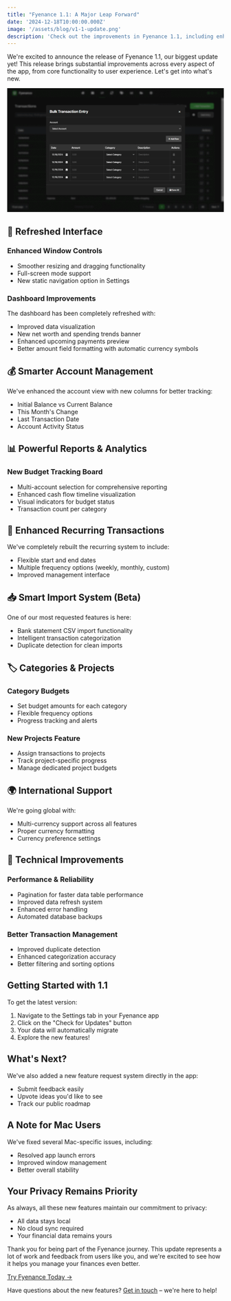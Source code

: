 ```yaml
---
title: "Fyenance 1.1: A Major Leap Forward"
date: '2024-12-18T10:00:00.000Z'
image: '/assets/blog/v1-1-update.png'
description: 'Check out the improvements in Fyenance 1.1, including enhanced interface controls, multi-currency support, smart importing, and much more.'
---
```


We're excited to announce the release of Fyenance 1.1, our biggest update yet! This release brings substantial improvements across every aspect of the app, from core functionality to user experience. Let's get into what's new.

![Fyenance 1.1](/assets/blog/121724updatesfyenance.gif)

## 🎨 Refreshed Interface

### Enhanced Window Controls
- Smoother resizing and dragging functionality
- Full-screen mode support
- New static navigation option in Settings

### Dashboard Improvements
The dashboard has been completely refreshed with:
- Improved data visualization
- New net worth and spending trends banner
- Enhanced upcoming payments preview
- Better amount field formatting with automatic currency symbols

## 💰 Smarter Account Management

We've enhanced the account view with new columns for better tracking:
- Initial Balance vs Current Balance
- This Month's Change
- Last Transaction Date
- Account Activity Status

## 📊 Powerful Reports & Analytics

### New Budget Tracking Board
- Multi-account selection for comprehensive reporting
- Enhanced cash flow timeline visualization
- Visual indicators for budget status
- Transaction count per category

## 🔄 Enhanced Recurring Transactions

We've completely rebuilt the recurring system to include:
- Flexible start and end dates
- Multiple frequency options (weekly, monthly, custom)
- Improved management interface

## 📥 Smart Import System (Beta)

One of our most requested features is here:
- Bank statement CSV import functionality
- Intelligent transaction categorization
- Duplicate detection for clean imports

## 🏷️ Categories & Projects

### Category Budgets
- Set budget amounts for each category
- Flexible frequency options
- Progress tracking and alerts

### New Projects Feature
- Assign transactions to projects
- Track project-specific progress
- Manage dedicated project budgets

## 🌍 International Support

We're going global with:
- Multi-currency support across all features
- Proper currency formatting
- Currency preference settings

## 🔧 Technical Improvements

### Performance & Reliability
- Pagination for faster data table performance
- Improved data refresh system
- Enhanced error handling
- Automated database backups

### Better Transaction Management
- Improved duplicate detection
- Enhanced categorization accuracy
- Better filtering and sorting options

## Getting Started with 1.1

To get the latest version:
1. Navigate to the Settings tab in your Fyenance app
2. Click on the "Check for Updates" button
3. Your data will automatically migrate
4. Explore the new features!

## What's Next?

We've also added a new feature request system directly in the app:
- Submit feedback easily
- Upvote ideas you'd like to see
- Track our public roadmap

## A Note for Mac Users

We've fixed several Mac-specific issues, including:
- Resolved app launch errors
- Improved window management
- Better overall stability

## Your Privacy Remains Priority

As always, all these new features maintain our commitment to privacy:
- All data stays local
- No cloud sync required
- Your financial data remains yours

Thank you for being part of the Fyenance journey. This update represents a lot of work and feedback from users like you, and we're excited to see how it helps you manage your finances even better.

[Try Fyenance Today →](/buy.html)

Have questions about the new features? [Get in touch](mailto:hi@fyenanceapp.com) – we're here to help!